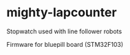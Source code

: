 # mighty-lapcounter
Stopwatch used with line follower robots

Firmware for bluepill board (STM32F103)
